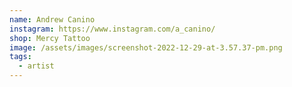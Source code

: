 ```yaml
---
name: Andrew Canino
instagram: https://www.instagram.com/a_canino/
shop: Mercy Tattoo
image: /assets/images/screenshot-2022-12-29-at-3.57.37-pm.png
tags:
  - artist
---
```


